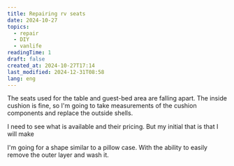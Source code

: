 ```yaml
---
title: Repairing rv seats
date: 2024-10-27
topics:
  - repair
  - DIY
  - vanlife
readingTime: 1
draft: false
created_at: 2024-10-27T17:14
last_modified: 2024-12-31T08:58
lang: eng
---
```


The seats used for the table and guest-bed area are falling apart. The inside cushion is fine, so I'm going to take measurements of the cushion components and replace the outside shells.

I need to see what is available and their pricing. But my initial that is that I will make

I'm going for a shape similar to a pillow case. With the ability to easily remove the outer layer and wash it.

